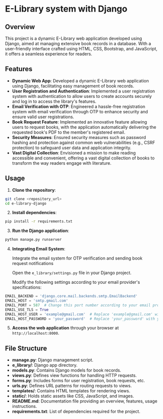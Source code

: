 # E-Library system with Django

## Overview
This project is a dynamic E-Library web application developed using Django, aimed at managing extensive book records in a database. With a user-friendly interface crafted using HTML, CSS, Bootstrap, and JavaScript, it offers a seamless experience for readers.

## Features
- **Dynamic Web App**: Developed a dynamic E-Library web application using Django, facilitating easy management of book records.
- **User Registration and Authentication**: Implemented a user registration system with authentication to allow users to create accounts securely and log in to access the library's features.
- **Email Verification with OTP**: Engineered a hassle-free registration system with email verification through OTP to enhance security and ensure valid user registrations.
- **Book Request Feature**: Implemented an innovative feature allowing users to request books, with the application automatically delivering the requested book's PDF to the member's registered email.
- **Security Measures**: Ensured security measures such as password hashing and protection against common web vulnerabilities (e.g., CSRF protection) to safeguard user data and application integrity.
- **Vast Digital Collection**: Envisioned a mission to make reading accessible and convenient, offering a vast digital collection of books to transform the way readers engage with literature.

## Usage
1. **Clone the repository**:
```bash
git clone <repository_url>
cd e-library-django
```


2. **Install dependencies**:
```bash
pip install -r requirements.txt
```

3. **Run the Django application**:
```bash
python manage.py runserver
```

4. **Integrating Email System**:

   Integrate the email system for OTP verification and sending book request notifications

   Open the `e_library/settings.py` file in your Django project.

   Modify the following settings according to your email provider's specifications:

```python
EMAIL_BACKEND = 'django.core.mail.backends.smtp.EmailBackend'
EMAIL_HOST = 'smtp.gmail.com'
EMAIL_PORT = 587  # Change this port number according to your email provider's requirements
EMAIL_USE_TLS = True
EMAIL_HOST_USER = 'example@gmail.com'  # Replace 'example@gmail.com' with your email address
EMAIL_HOST_PASSWORD = 'your_password'  # Replace 'your_password' with your 16 charater pin
```


5. **Access the web application** through your browser at `http://localhost:8000`.

## File Structure
- **manage.py**: Django management script.
- **e_library/**: Django app directory.
- **models.py**: Contains Django models for book records.
- **views.py**: Defines view functions for handling HTTP requests.
- **forms.py**: Includes forms for user registration, book requests, etc.
- **urls.py**: Defines URL patterns for routing requests to views.
- **templates/**: Contains HTML templates for rendering views.
- **static/**: Holds static assets like CSS, JavaScript, and images.
- **README.md**: Documentation file providing an overview, features, usage instructions.
- **requirements.txt**: List of dependencies required for the project.

